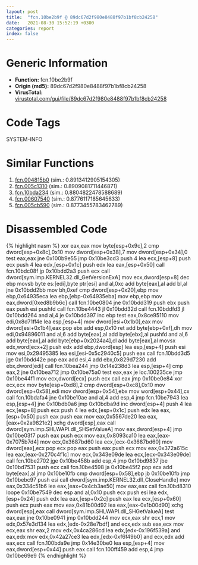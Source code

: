 ```yaml
---
layout: post
title:  "fcn.10be2b9f @ 89dc67d2f980e8488f97b1bf8cb24258"
date:   2021-08-30 15:52:19 +0300
categories: report
index: false
---
```


# Generic Information
- **Function:** fcn.10be2b9f
- **Origin (md5):** 89dc67d2f980e8488f97b1bf8cb24258
- **VirusTotal:** [virustotal.com/gui/file/89dc67d2f980e8488f97b1bf8cb24258][virustotal_ref]

# Code Tags
<span class="tag" id="SYSTEM-INFO">SYSTEM-INFO</span>


# Similar Functions

1. [fcn.004815b0][similar_1_ref] (sim.: 0.8913412905154305)
2. [fcn.005c1310][similar_2_ref] (sim.: 0.8909081711446871)
3. [fcn.10bda234][similar_3_ref] (sim.: 0.8804822478588689)
4. [fcn.00607540][similar_4_ref] (sim.: 0.8776117185645633)
5. [fcn.005cb590][similar_5_ref] (sim.: 0.8773455783462789)


# Disassembled Code

{% highlight nasm %}
xor eax,eax
mov byte[esp+0x9c],2
cmp dword[esp+0x8c],0x10
mov dword[esp+0x38],7
mov dword[esp+0x34],0
test eax,eax
jne 0x100b9e55
jmp 0x10be3cd3
push 4
lea ecx,[esp+8]
push ecx
push 4
lea edx,[esp+0x1c]
push edx
lea eax,[esp+0x50]
call fcn.10bdc08f
jp 0x10bdd2a3
push ecx
call dword[sym.imp.KERNEL32.dll_GetVersionExA]
mov ecx,dword[esp+8]
dec ebp
movsb byte es:[edi],byte ptr[esi]
and al,0xc
add byte[eax],al
add bl,al
jne 0x10bdd2bb
mov bh,0xef
cmp dword[esp+0x20],ebp
mov ebp,0x64935eca
lea ebp,[ebp-0x64935eba]
mov ebp,ebp
mov eax,dword[0xed8b9b6c]
call fcn.10be0804
jne 0x10bdd319
push ebx
push eax
push esi
pushfd
call fcn.10be4443
jl 0x10bdd32d
call fcn.10bddfd3
jl 0x10bdd264
and al,4
je 0x10bdd397
inc ebp
test eax,0x8ce95110
mov edi,0x8d71ff4e
lea esp,[esp+4]
mov dword[esi+0x1b0],eax
mov dword[esi+0x1b4],eax
pop ebx
add esp,0x10
ret
add byte[ebp+0xf],dh
mov edi,0x94896011
and al,6
add byte[eax],al
add byte[ebx],al
pushfd
and al,6
add byte[eax],al
add byte[ebp+0x2024a4],cl
add byte[eax],al
movsx edx,word[ecx+2]
push edx
add ebp,dword[esp]
lea esp,[esp+4]
push esi
mov esi,0x29495385
lea esi,[esi-0x5c2940c5]
push eax
call fcn.10bdd3d5
jge 0x10bdd42e
pop eax
add esi,4
add ebx,0x829d7230
add ebx,dword[edi]
call fcn.10bea244
jmp 0x14e238d3
lea esp,[esp+4]
cmp eax,2
jne 0x10bea712
jmp 0x10be75a0
test eax,eax
je loc.100235ce
jmp 0x10be44f1
mov ecx,dword[ecx]
push ecx
call eax
jmp 0x10be0e84
xor ecx,ecx
mov byte[esp+0xd8],2
cmp dword[esp+0xc8],0x10
mov dword[esp+0x58],edi
mov dword[esp+0x54],ebx
mov word[esp+0x44],cx
call fcn.10bdafa4
jne 0x10be10ae
and al,4
add esp,4
jmp fcn.10be7943
lea esp,[esp+4]
jne 0x10bdb0a6
jmp 0x10bdba9d
inc dword[esp+4]
push 4
lea ecx,[esp+8]
push ecx
push 4
lea edx,[esp+0x1c]
push edx
lea eax,[esp+0x50]
push eax
push eax
mov eax,0x5567de20
lea eax,[eax+0x2a9821e2]
xchg dword[esp],eax
call dword[sym.imp.SHLWAPI.dll_SHSetValueA]
mov eax,dword[esp+4]
jmp 0x10be03f7
push eax
push ecx
mov eax,0x8093ca10
lea eax,[eax-0x7075b7d4]
mov ecx,0x3687bd60
lea ecx,[ecx-0x3687bd60]
mov dword[eax],ecx
pop ecx
pop eax
push eax
push ecx
mov eax,0x372a615c
lea eax,[eax-0x270c4f1c]
mov ecx,0x343e09de
lea ecx,[ecx-0x343e09de]
call fcn.10be2702
jge 0x10be458b
add esp,4
jmp 0x10bd9837
jbe 0x10bd7531
push ecx
call fcn.10be4598
ja 0x10be45f2
pop ecx
add byte[eax],al
jmp 0x10be10fb
cmp dword[esp+0x58],ebp
jb 0x10be10fb
jmp 0x10bebc97
push esi
call dword[sym.imp.KERNEL32.dll_CloseHandle]
mov eax,0x334c51b6
lea eax,[eax+0x4cb3ae50]
mov eax,eax
call fcn.10bd8310
loope 0x10be7549
dec esp
and al,0x10
push ecx
push esi
lea edx,[esp+0x24]
push edx
lea eax,[esp+0x2c]
push eax
lea ecx,[esp+0x60]
push ecx
push eax
mov eax,0x81b00d92
lea eax,[eax-0x1b00d90]
xchg dword[esp],eax
call dword[sym.imp.SHLWAPI.dll_SHGetValueA]
test eax,eax
jne 0x10be0941
jmp 0x10bdd244
mov ecx,eax
shr ecx,1
mov edx,0x57e3d134
lea edx,[edx-0x28e7bdf]
and ecx,edx
sub eax,ecx
mov ecx,eax
shr eax,2
mov edx,0x4ca286cd
lea edx,[edx-0x196f539a]
and eax,edx
mov edx,0x42a27ce3
lea edx,[edx-0xf6f49b0]
and ecx,edx
add eax,ecx
call fcn.100bda9e
jmp 0x14e30be0
lea esp,[esp+4]
mov eax,dword[esp+0x44]
push eax
call fcn.100ff459
add esp,4
jmp 0x10be69e9
{% endhighlight %}


[similar_1_ref]: /report/fcn.004815b0@a5905e3c253c25bbaf727a1a18fe8ed1
[similar_2_ref]: /report/fcn.005c1310@a5905e3c253c25bbaf727a1a18fe8ed1
[similar_3_ref]: /report/fcn.10bda234@89dc67d2f980e8488f97b1bf8cb24258
[similar_4_ref]: /report/fcn.00607540@a5905e3c253c25bbaf727a1a18fe8ed1
[similar_5_ref]: /report/fcn.005cb590@a5905e3c253c25bbaf727a1a18fe8ed1
[virustotal_ref]: https://www.virustotal.com/gui/file/89dc67d2f980e8488f97b1bf8cb24258